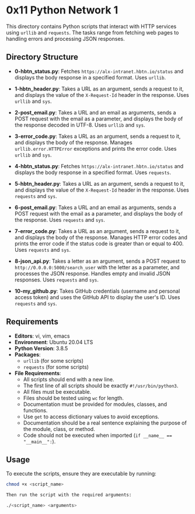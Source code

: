 # 0x11 Python Network 1

This directory contains Python scripts that interact with HTTP services using `urllib` and `requests`. The tasks range from fetching web pages to handling errors and processing JSON responses.

## Directory Structure

- **0-hbtn_status.py**: Fetches `https://alx-intranet.hbtn.io/status` and displays the body response in a specified format. Uses `urllib`.

- **1-hbtn_header.py**: Takes a URL as an argument, sends a request to it, and displays the value of the `X-Request-Id` header in the response. Uses `urllib` and `sys`.

- **2-post_email.py**: Takes a URL and an email as arguments, sends a POST request with the email as a parameter, and displays the body of the response decoded in UTF-8. Uses `urllib` and `sys`.

- **3-error_code.py**: Takes a URL as an argument, sends a request to it, and displays the body of the response. Manages `urllib.error.HTTPError` exceptions and prints the error code. Uses `urllib` and `sys`.

- **4-hbtn_status.py**: Fetches `https://alx-intranet.hbtn.io/status` and displays the body response in a specified format. Uses `requests`.

- **5-hbtn_header.py**: Takes a URL as an argument, sends a request to it, and displays the value of the `X-Request-Id` header in the response. Uses `requests` and `sys`.

- **6-post_email.py**: Takes a URL and an email as arguments, sends a POST request with the email as a parameter, and displays the body of the response. Uses `requests` and `sys`.

- **7-error_code.py**: Takes a URL as an argument, sends a request to it, and displays the body of the response. Manages HTTP error codes and prints the error code if the status code is greater than or equal to 400. Uses `requests` and `sys`.

- **8-json_api.py**: Takes a letter as an argument, sends a POST request to `http://0.0.0.0:5000/search_user` with the letter as a parameter, and processes the JSON response. Handles empty and invalid JSON responses. Uses `requests` and `sys`.

- **10-my_github.py**: Takes GitHub credentials (username and personal access token) and uses the GitHub API to display the user's ID. Uses `requests` and `sys`.

## Requirements

- **Editors**: vi, vim, emacs
- **Environment**: Ubuntu 20.04 LTS
- **Python Version**: 3.8.5
- **Packages**: 
  - `urllib` (for some scripts)
  - `requests` (for some scripts)
- **File Requirements**:
  - All scripts should end with a new line.
  - The first line of all scripts should be exactly `#!/usr/bin/python3`.
  - All files must be executable.
  - Files should be tested using `wc` for length.
  - Documentation must be provided for modules, classes, and functions.
  - Use `get` to access dictionary values to avoid exceptions.
  - Documentation should be a real sentence explaining the purpose of the module, class, or method.
  - Code should not be executed when imported (`if __name__ == "__main__":`).

## Usage

To execute the scripts, ensure they are executable by running:

```bash
chmod +x <script_name>

Then run the script with the required arguments:

./<script_name> <arguments>


